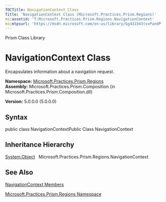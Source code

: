 ```yaml
---
TOCTitle: NavigationContext Class
Title: 'NavigationContext Class (Microsoft.Practices.Prism.Regions)'
ms:assetid: 'T:Microsoft.Practices.Prism.Regions.NavigationContext'
ms:mtpsurl: 'https://msdn.microsoft.com/en-us/library/Gg431543(v=PandP.50)'
---
```


Prism Class Library

NavigationContext Class
=======================

Encapsulates information about a navigation request.

**Namespace:** [Microsoft.Practices.Prism.Regions](https://msdn.microsoft.com/n:microsoft.practices.prism.regions)
**Assembly:** Microsoft.Practices.Prism.Composition (in Microsoft.Practices.Prism.Composition.dll)

**Version:** 5.0.0.0 (5.0.0.0)

## Syntax


public class NavigationContextPublic Class NavigationContext

Inheritance Hierarchy
---------------------

<span id="familyToggle"></span>[System.Object](http://msdn.microsoft.com/en-us/library/e5kfa45b)
  Microsoft.Practices.Prism.Regions.NavigationContext

See Also
--------


[NavigationContext Members](https://msdn.microsoft.com/allmembers.t:microsoft.practices.prism.regions.navigationcontext)

[Microsoft.Practices.Prism.Regions Namespace](https://msdn.microsoft.com/n:microsoft.practices.prism.regions)
